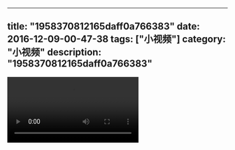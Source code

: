 
---
title: "1958370812165daff0a766383"
date: 2016-12-09-00-47-38
tags: ["小视频"]
category: "小视频"
description: "1958370812165daff0a766383"
---
<video src="http://ohtsqip0g.bkt.clouddn.com/1958370812165daff0a766383.mp4" controls="controls"></video>
